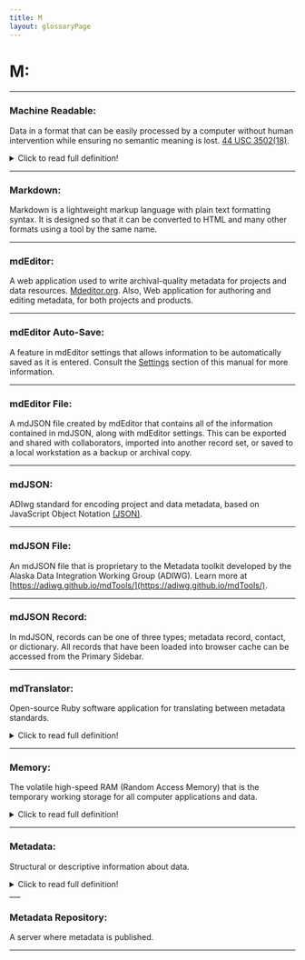 ```yaml
---
title: M
layout: glossaryPage
---
```


# **M:** 
___

### **Machine Readable:** 
Data in a format that can be easily processed by a computer without human intervention while ensuring no semantic 
meaning is lost. [44 USC 3502(18)](https://uscode.house.gov/view.xhtml?req=granuleid:USC-prelim-title44-section3502&num=0&edition=prelim#substructure-location_18).

<details>
  <summary>Click to read full definition!</summary>
<p>
**Other policy definitions:**

**POD** “Refers to information or data that is in a format that can be easily processed by a computer without human intervention while ensuring no semantic meaning is lost.” 

**OMB M-13-13** _“…data are reasonably structured to allow automated processing.”_
</p>
</details>


___

### **Markdown:** 
Markdown is a lightweight markup language with plain text formatting syntax. 
It is designed so that it can be converted to HTML and many other formats using a tool by the same name. 

___

### **mdEditor:**
A web application used to write archival-quality metadata for projects and data resources. 
[Mdeditor.org](Mdeditor.org).  Also, Web application for authoring and editing metadata, 
for both projects and products.

___

### **mdEditor Auto-Save:**
A feature in mdEditor settings that allows information to be automatically saved as it is entered. 
Consult the [Settings](https://guide.mdeditor.org/reference/settings-window/settings-general.html) section of this manual for more information. 

___

### **mdEditor File:**
A mdJSON file created by mdEditor that contains all of the information contained in mdJSON, along with mdEditor 
settings. This can be exported and shared with collaborators, imported into another record set, or saved to a 
local workstation as a backup or archival copy.

___

### **mdJSON:**
ADIwg standard for encoding project and data metadata, based on JavaScript Object Notation [(JSON)](https://ironrico.github.io/TestGlossary/J).

___

### **mdJSON File:** 
An mdJSON file that is proprietary to the Metadata toolkit developed by the Alaska Data Integration Working Group (ADIWG). 
Learn more at [https://adiwg.github.io/mdTools/](https://adiwg.github.io/mdTools/).

___

### **mdJSON Record:** 
In mdJSON, records can be one of three types; metadata record, contact, or dictionary. 
All records that have been loaded into browser cache can be accessed from the Primary Sidebar.

___

### **mdTranslator:**
Open-source Ruby software application for translating between metadata standards.

<details>
  <summary>Click to read full definition!</summary>
<p>
Metadata is input in one of the supported ‘reader’ formats and output in one of the supported ‘writer’ formats. 
Available as Ruby gem or Command-Line-Interface.
</p>
</details>

___

### **Memory:**
The volatile high-speed RAM (Random Access Memory) that is the temporary working storage for all computer applications
and data. 

<details>
  <summary>Click to read full definition!</summary>
<p>
Once a unit of work is complete it must be moved to a non-volatile storage area such as browser cache or 
local storage to be saved for later access. Once an application is closed its memory space is cleared to be used 
by other applications. 
</p>
</details>

___

### **Metadata:** 
Structural or descriptive information about data.

<details>
  <summary>Click to read full definition!</summary>
<p>
1:<br>
Structural or descriptive information about data such as content, format, source, rights, accuracy, provenance, 
frequency, periodicity, granularity, contact information, publisher or responsible party, method of collection, and 
other descriptions. See 44 U.S.C. 3502. <br>
<br>
2:<br>
Data that describes and provides additional information about other data to promote discoverability and proper use.
</p>
</details>
___

### **Metadata Repository:** 
A server where metadata is published. 

___












